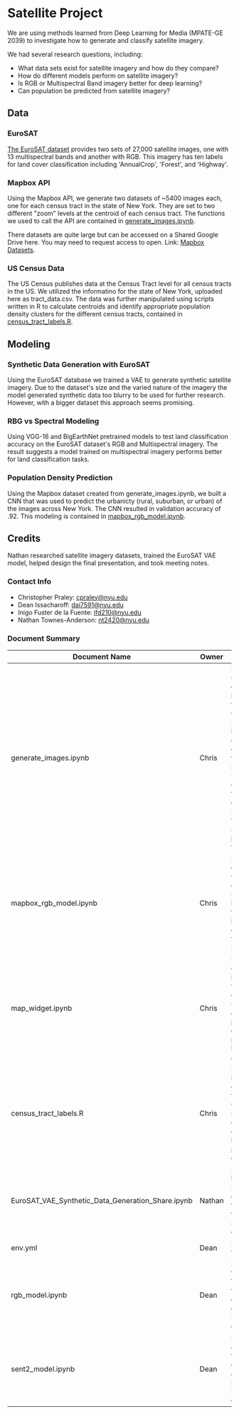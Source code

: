 # Satellite Project

We are using methods learned from Deep Learning for Media (MPATE-GE 2039) to investigate how to generate and classify satellite imagery.

We had several research questions, including:

- What data sets exist for satellite imagery and how do they compare?
- How do different models perform on satellite imagery?
- Is RGB or Multispectral Band imagery better for deep learning?
- Can population be predicted from satellite imagery?

## Data

### EuroSAT

[The EuroSAT dataset](https://github.com/phelber/EuroSAT) provides two sets of 27,000 satellite images, one with 13 multispectral bands and another with RGB. This imagery has ten labels for land cover classification including 'AnnualCrop', 'Forest', and 'Highway'.

### Mapbox API

Using the Mapbox API, we generate two datasets of ~5400 images each, one for each census tract in the state of New York. They are set to two different "zoom" levels at the centroid of each census tract. The functions we used to call the API are contained in [generate_images.ipynb](https://github.com/DeanIA/dl4m_final/blob/main/generate_images.ipynb).

There datasets are quite large but can be accessed on a Shared Google Drive here. You may need to request access to open. Link: [Mapbox Datasets](https://drive.google.com/drive/folders/14b-4faQ0EOhJEAhjNNlAyK46_-BIunRg).

### US Census Data

The US Census publishes data at the Census Tract level for all census tracts in the US. We utilized the informatino for the state of New York, uploaded here as tract_data.csv. The data was further manipulated using scripts written in R to calculate centroids and identify appropriate population density clusters for the different census tracts, contained in [census_tract_labels.R](https://github.com/DeanIA/dl4m_final/blob/main/census_tract_labels.R).

## Modeling

### Synthetic Data Generation with EuroSAT

Using the EuroSAT database we trained a VAE to generate synthetic satellite imagery. Due to the dataset's size and the varied nature of the imagery the model generated synthetic data too blurry to be used for further research. However, with a bigger dataset this approach seems promising.

### RBG vs Spectral Modeling

Using VGG-16 and BigEarthNet pretrained models to test land classification accuracy on the EuroSAT dataset's RGB and Multispectral imagery. The result suggests a model trained on multispectral imagery performs better for land classification tasks.  

### Population Density Prediction

Using the Mapbox dataset created from generate_images.ipynb, we built a CNN that was used to predict the urbanicty (rural, suburban, or urban) of the images across New York. The CNN resulted in validation accuracy of .92. This modeling is contained in [mapbox_rgb_model.ipynb](https://github.com/DeanIA/dl4m_final/blob/main/mapbox_rgb_model.ipynb).

## Credits

Nathan researched satellite imagery datasets, trained the EuroSAT VAE model, helped design the final presentation, and took meeting notes.

### Contact Info

-  Christopher Praley: cpraley@nyu.edu
-  Dean Issacharoff: dai7591@nyu.edu
-  Inigo Fuster de la Fuente: ifd210@nyu.edu
-  Nathan Townes-Anderson: nt2420@nyu.edu

### Document Summary

| **Document Name**      | **Owner** | **Description**                                                                                                                                                                                                                               |
|------------------------|-----------|------------------------------------------------------|
| generate_images.ipynb  | Chris     | Notebook utilizing both census tract information from the US Census Bureau to identify centroids for each census tract in the stae of NY. Using those centroids, a function to query the Mapbox API for one satellite image per census tract. |
| mapbox_rgb_model.ipynb | Chris     | Notebook generating a CNN to classify satellite images using the RGB images generated from the Mapbox API.  |
| map_widget.ipynb       | Chris     | Notebook containing an interactive widget that outputs satellite image and population density prediction based on address.|
| census_tract_labels.R  | Chris     | R script that identifies centroids from US Census shapefile and creates clusters based on population density.  |
| EuroSAT_VAE_Synthetic_Data_Generation_Share.ipynb | Nathan | Notebook loading the EuroSAT dataset and training a VAE to generate synthetic data. |
| env.yml                | Dean      | Dependencies for models |
| rgb_model.ipynb        | Dean      | Notebook for finetuning a VGG16 model for classification of the RGB EuroSAT dataset. |
| sent2_model.ipynb      | Dean      | Notebook for a BigEarthNet trained classifer applied to the Multiband EuroSAT dataset. |
